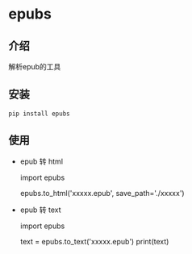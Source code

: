 # epubs

## 介绍
解析epub的工具

## 安装


    pip install epubs


## 使用

- epub 转 html


    import epubs
    
    epubs.to_html('xxxxx.epub', save_path='./xxxxx')


- epub 转 text
    

    import epubs
    
    text = epubs.to_text('xxxxx.epub')
    print(text)

